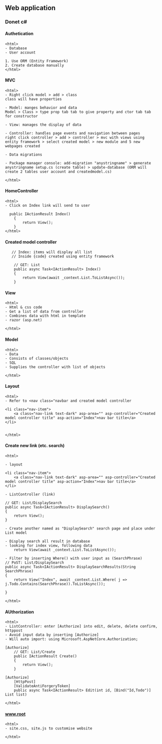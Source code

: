 ## Web application
### Donet c#

#### Authetication
    <html>
    - Database
    - User account

    1. Use ORM (Entity Framework)
    2. Create database manually
    </html>

#### MVC
    <html>
    - Right click model > add > class 
    class will have properties

    - Model: manges behavior and data
    Model > Class > type prop tab tab to give property and ctor tab tab for constructor

    - View: manages the display of data

    - Controller: handles page events and navigation between pages
    right click controller > add > controller > mvc with views using entity framework > select created model > new module and 5 new webpages created

    - Data migrations

    - Package manager console: add-migration "anystringname" > generate anystringname setup.cs (create table) > update-database (ORM will create 2 tables user account and createdmodel.cs)

    </html>

#### HomeController
    <html>
    - Click on Index link will send to user

      public IActionResult Index()
        {
            return View();
        }
    </html>


#### Created model controller
       // Index: items will display all list
       // Inside {code} created using entity framework

        // GET: List
        public async Task<IActionResult> Index()
        {
            return View(await _context.List.ToListAsync());
        }

#### View
    <html>
    - Html & css code
    - Get a list of data from controller
    - Combines data with html in template
    - razor (asp.net)

    </html>

#### Model
    <html>
    - Data 
    - Consists of classes/objects
    - SQL
    - Supplies the controller with list of objects

    </html>

#### Layout
    <html>
    - Refer to <nav class="navbar and created model controller

    <li class="nav-item">
        <a class="nav-link text-dark" asp-area="" asp-controller="Created model controller title" asp-action="Index">nav bar title</a>
    </li>
     

    </html>

#### Create new link (etc. search)
    <html>

    - layout

    <li class="nav-item">
        <a class="nav-link text-dark" asp-area="" asp-controller="Created model controller title" asp-action="Index">nav bar title</a>
    </li>

    - ListController (link)

    // GET: List/DisplaySearch
    public async Task<IActionResult> DisplaySearch()
    {
        return View();
    }

    - Create another named as "DisplaySearch" search page and place under List model

    - Display search all result in database
    - looking for index view, following data
        return View(await _context.List.ToListAsync());
    
    - Filter by inserting Where() with user input as (SearchPhrase)
    // PoST: List/DisplaySearch
    public async Task<IActionResult> DisplaySearchResults(String SearchPhrase)
    {
        return View("Index", await _context.List.Where( j => j.Todo.Contains(SearchPhrase)).ToListAsync());
     
    }

    </html>

#### AUthorization
    <html>
    - ListController: enter [Authorize] into edit, delete, delete confirm, httppost
    - Avoid input data by inserting [Authorize]
    - Will auto import: using Microsoft.AspNetCore.Authorization;

    [Authorize]
        // GET: List/Create
        public IActionResult Create()
        {
            return View();
        }

    [Authorize]
        [HttpPost]
        [ValidateAntiForgeryToken]
        public async Task<IActionResult> Edit(int id, [Bind("Id,Todo")] List list)

    </html>

#### www.root
    <html>
    - site.css, site.js to customise website

    </html>
